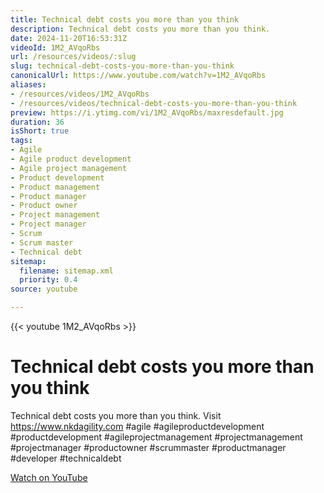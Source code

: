 ```yaml
---
title: Technical debt costs you more than you think
description: Technical debt costs you more than you think.
date: 2024-11-20T16:53:31Z
videoId: 1M2_AVqoRbs
url: /resources/videos/:slug
slug: technical-debt-costs-you-more-than-you-think
canonicalUrl: https://www.youtube.com/watch?v=1M2_AVqoRbs
aliases:
- /resources/videos/1M2_AVqoRbs
- /resources/videos/technical-debt-costs-you-more-than-you-think
preview: https://i.ytimg.com/vi/1M2_AVqoRbs/maxresdefault.jpg
duration: 36
isShort: true
tags:
- Agile
- Agile product development
- Agile project management
- Product development
- Product management
- Product manager
- Product owner
- Project management
- Project manager
- Scrum
- Scrum master
- Technical debt
sitemap:
  filename: sitemap.xml
  priority: 0.4
source: youtube

---
```


{{< youtube 1M2_AVqoRbs >}}

# Technical debt costs you more than you think

Technical debt costs you more than you think. Visit https://www.nkdagility.com #agile #agileproductdevelopment #productdevelopment #agileprojectmanagement #projectmanagement #projectmanager #productowner #scrummaster #productmanager #developer #technicaldebt

[Watch on YouTube](https://www.youtube.com/watch?v=1M2_AVqoRbs)
